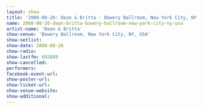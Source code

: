 ```yaml
---
layout: show
title: '2008-08-26: Dean & Britta - Bowery Ballroom, New York City, NY, USA'
name: 2008-08-26-dean-britta-bowery-ballroom-new-york-city-ny-usa
artist-name: 'Dean & Britta'
show-venue: 'Bowery Ballroom, New York City, NY, USA'
show-setlist: 
show-date: 2008-08-26
show-radio: 
show-lastfm: 692689
show-cancelled: 
performers: 
facebook-event-url: 
show-poster-url: 
show-ticket-url: 
show-venue-website: 
show-additional: 
---
```


